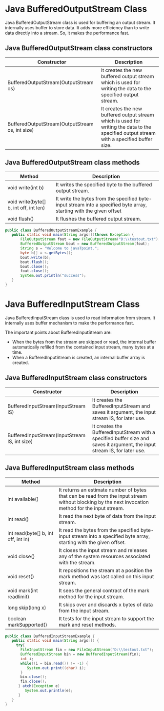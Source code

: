 # Java BufferedOutputStream Class
Java BufferedOutputStream class
is used for buffering an output stream. It internally uses buffer to store data. It adds more efficiency than to write data directly into a stream. So, it makes the performance fast.

## Java BufferedOutputStream class constructors
| Constructor |	Description |
| ----------- | ----------- |
| BufferedOutputStream(OutputStream os) |	It creates the new buffered output stream which is used for writing the data to the specified output stream. |
| BufferedOutputStream(OutputStream os, int size) |	It creates the new buffered output stream which is used for writing the data to the specified output stream with a specified buffer size. |

## Java BufferedOutputStream class methods
| Method |	Description |
| ------ | ----------- |
| void write(int b) |	It writes the specified byte to the buffered output stream. |
| void write(byte[] b, int off, int len) |	It write the bytes from the specified byte-input stream into a specified byte array, starting with the given offset |
| void flush() |	It flushes the buffered output stream. |

```java
public class BufferedOutputStreamExample {    
   public static void main(String args[])throws Exception {    
       FileOutputStream fout = new FileOutputStream("D:\\testout.txt");    
       BufferedOutputStream bout = new BufferedOutputStream(fout);    
       String s = "Welcome to javaTpoint.";    
       byte b[] = s.getBytes();    
       bout.write(b);    
       bout.flush();    
       bout.close();    
       fout.close();    
       System.out.println("success");    
   }    
}  
```

# Java BufferedInputStream Class
Java BufferedInputStream class is used to read information from stream. It internally uses buffer mechanism to make the performance fast.

The important points about BufferedInputStream are:
- When the bytes from the stream are skipped or read, the internal buffer automatically refilled from the contained input stream, many bytes at a time.
- When a BufferedInputStream is created, an internal buffer array is created.

## Java BufferedInputStream class constructors
| Constructor |	Description |
| ----------- | ----------- |
| BufferedInputStream(InputStream IS) |	It creates the BufferedInputStream and saves it argument, the input stream IS, for later use. |
| BufferedInputStream(InputStream IS, int size) |	It creates the BufferedInputStream with a specified buffer size and saves it argument, the input stream IS, for later use. |

## Java BufferedInputStream class methods
| Method |	Description |
| ------ | ----------- |
| int available() |	It returns an estimate number of bytes that can be read from the input stream without blocking by the next invocation method for the input stream. |
| int read() |	It read the next byte of data from the input stream. |
| int read(byte[] b, int off, int ln) |	It read the bytes from the specified byte-input stream into a specified byte array, starting with the given offset. |
| void close() |	It closes the input stream and releases any of the system resources associated with the stream. |
| void reset() |	It repositions the stream at a position the mark method was last called on this input stream. |
| void mark(int readlimit) |	It sees the general contract of the mark method for the input stream. |
| long skip(long x) |	It skips over and discards x bytes of data from the input stream. |
| boolean markSupported() |	It tests for the input stream to support the mark and reset methods. |

```java
public class BufferedInputStreamExample {    
   public static void main(String args[]) {    
     try{    
       FileInputStream fin = new FileInputStream("D:\\testout.txt");    
       BufferedInputStream bin = new BufferedInputStream(fin);    
       int i;    
       while((i = bin.read()) != -1) {    
          System.out.print((char) i);    
       }    
       bin.close();    
       fin.close();    
      } atch(Exception e) 
         System.out.println(e);
      }    
   }    
}  
```
